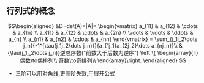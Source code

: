 ## 行列式的概念
$$\begin{aligned}
&D=det(A)=|A|=
\begin{vmatrix}
a_{11} & a_{12} & \cdots & a_{1n} \\    
a_{11} & a_{12} & \cdots & a_{2n} \\    
\vdots & \vdots & \ddots & a_{n}  \\    
a_{n1} & a_{n2} & \cdots & a_{nn}     
\end{vmatrix} 
= \sum_{j_1j_2\dots j_n}{-1^{\tau(j_1j_2\dots j_n)}}{a_{1j_1}a_{2j_2}\dots a_{nj_n}}\\ 
&{\tau(j_1j_2\dots j_n)}逆总序数("前数大于后数为逆序")
\left \{ \begin{array}{ll} 
偶数\to偶排列\\
奇数\to奇排列\\
\end{array}\right. 
\end{aligned} $$

- 三阶可以用对角线,更高阶失效,用展开公式
